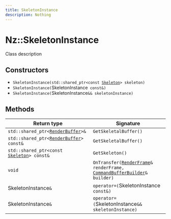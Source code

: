 ```yaml
---
title: SkeletonInstance
description: Nothing
---
```


# Nz::SkeletonInstance

Class description

## Constructors

- `SkeletonInstance(std::shared_ptr<const `[`Skeleton`](documentation/generated/Utility/Skeleton.md)`> skeleton)`
- `SkeletonInstance(`SkeletonInstance` const&)`
- `SkeletonInstance(`SkeletonInstance`&& skeletonInstance)`

## Methods

| Return type | Signature |
| ----------- | --------- |
| `std::shared_ptr<`[`RenderBuffer`](documentation/generated/Renderer/RenderBuffer.md)`>&` | `GetSkeletalBuffer()` |
| `std::shared_ptr<`[`RenderBuffer`](documentation/generated/Renderer/RenderBuffer.md)`> const&` | `GetSkeletalBuffer()` |
| `std::shared_ptr<const `[`Skeleton`](documentation/generated/Utility/Skeleton.md)`> const&` | `GetSkeleton()` |
| `void` | `OnTransfer(`[`RenderFrame`](documentation/generated/Renderer/RenderFrame.md)`& renderFrame, `[`CommandBufferBuilder`](documentation/generated/Renderer/CommandBufferBuilder.md)`& builder)` |
| SkeletonInstance`&` | `operator=(`SkeletonInstance` const&)` |
| SkeletonInstance`&` | `operator=(`SkeletonInstance`&& skeletonInstance)` |
